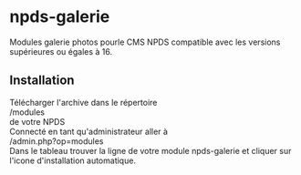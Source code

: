 # npds-galerie
Modules galerie photos pourle CMS NPDS compatible avec les versions supérieures ou égales à 16.

## Installation
Télécharger l'archive dans le répertoire  
  /modules  
  de votre NPDS  
  Connecté en tant qu'administrateur aller à  
  /admin.php?op=modules  
  Dans le tableau trouver la ligne de votre module npds-galerie et cliquer sur l'icone d'installation automatique.
